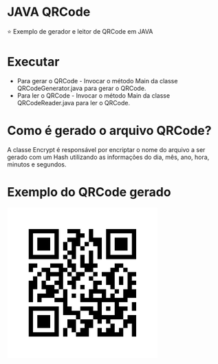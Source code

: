 # JAVA QRCode
:star: Exemplo de gerador e leitor de QRCode em JAVA

# Executar
- Para gerar o QRCode - Invocar o método Main da classe QRCodeGenerator.java para gerar o QRCode. 
- Para ler o QRCode - Invocar o método Main da classe QRCodeReader.java para ler o QRCode.

# Como é gerado o arquivo QRCode?
A classe Encrypt é responsável por encriptar o nome do arquivo a ser gerado com um Hash utilizando as informações do dia, mês, ano, hora, minutos e segundos.

# Exemplo do QRCode gerado

<img src="https://github.com/isaccanedo/java-qrcode/blob/master/ac2c53c29352f1a9fd91db92adec59c8.png">



